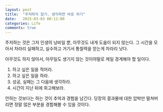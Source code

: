 ```yaml
---
layout: post
title:  "주저하지 않기. 생각하면 바로 하기"
date:   2015-03-03 00:11:00
categories: Life
comments: true
---
```


주저하는 것은 그저 인생의 낭비일 뿐, 아무것도 내게 도움이 되지 않는다.
그 시간을 모아서 차라리 실패하고, 실수하고 거기서 통찰력을 얻는게 차라리 낫다.

아무것도 하지 않아서, 아무일도 생기지 않는 것이야말로 제일 경계해야 할 일이다.

1. 하고 싶은 일을 적어라.
2. 하고 싶은 일을 하라.
3. 성공, 실패는 그 다음에 생각하라.
4. 시간이 지난 뒤에 회고해보라.

안하는 것보다는 하는 것이 추억과 경험을 남긴다. 당장의 결과물에 대한 압박만 떨쳐버리면
정말 많은 부분을 경험해볼 수 있을 것이다.

